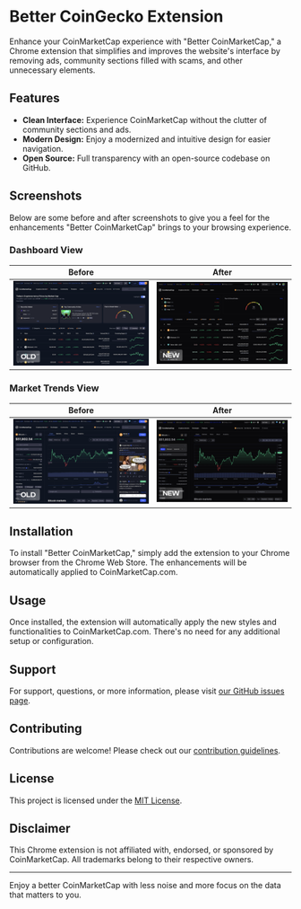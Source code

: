 # Better CoinGecko Extension

Enhance your CoinMarketCap experience with "Better CoinMarketCap," a Chrome extension that simplifies and improves the website's interface by removing ads, community sections filled with scams, and other unnecessary elements. 

## Features

- **Clean Interface:** Experience CoinMarketCap without the clutter of community sections and ads.
- **Modern Design:** Enjoy a modernized and intuitive design for easier navigation.
- **Open Source:** Full transparency with an open-source codebase on GitHub.

## Screenshots

Below are some before and after screenshots to give you a feel for the enhancements "Better CoinMarketCap" brings to your browsing experience.

### Dashboard View
Before | After
:---:|:---:
![Old Dashboard](images/1-old.png) | ![New Dashboard](images/1-new.png)

### Market Trends View
Before | After
:---:|:---:
![Old Market Trends](images/2-old.png) | ![New Market Trends](images/2-new.png)

## Installation

To install "Better CoinMarketCap," simply add the extension to your Chrome browser from the Chrome Web Store. The enhancements will be automatically applied to CoinMarketCap.com.

## Usage

Once installed, the extension will automatically apply the new styles and functionalities to CoinMarketCap.com. There's no need for any additional setup or configuration.

## Support

For support, questions, or more information, please visit [our GitHub issues page](https://github.com/Decryptu/Better-CoinMarketCap/issues).

## Contributing

Contributions are welcome! Please check out our [contribution guidelines](CONTRIBUTING.md).

## License

This project is licensed under the [MIT License](LICENSE).

## Disclaimer

This Chrome extension is not affiliated with, endorsed, or sponsored by CoinMarketCap. All trademarks belong to their respective owners.

---

Enjoy a better CoinMarketCap with less noise and more focus on the data that matters to you.

